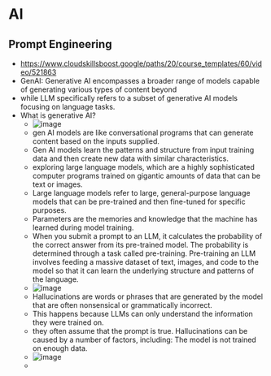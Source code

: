 # AI

## Prompt Engineering

- https://www.cloudskillsboost.google/paths/20/course_templates/60/video/521863
- GenAI: Generative AI encompasses a broader range of models capable of generating various types of content beyond
- while LLM specifically refers to a subset of generative AI models focusing on language tasks.
- What is generative AI?
  - ![image](https://github.com/user-attachments/assets/2f50c8b0-569d-4df4-afe4-2fd78fbb62ea)
  - gen AI models are like conversational programs that can generate content based on the inputs supplied.
  - Gen AI models learn the patterns and structure from input training data and then create new data with similar characteristics.
  - exploring large language models, which are a highly sophisticated computer programs trained on gigantic amounts of data that can be text or images.
  - Large language models refer to large, general-purpose language models that can be pre-trained and then fine-tuned for specific purposes.
  - Parameters are the memories and knowledge that the machine has learned during model training.
  - When you submit a prompt to an LLM, it calculates the probability of the correct answer from its pre-trained model. The probability is determined through a task called pre-training. Pre-training an LLM involves feeding a massive dataset of text, images, and code to the model so that it can learn the underlying structure and patterns of the language.
  - ![image](https://github.com/user-attachments/assets/ae3dd3c5-e0aa-4598-ace3-188813b1da41)
  - Hallucinations are words or phrases that are generated by the model that are often nonsensical or grammatically incorrect.
  - This happens because LLMs can only understand the information they were trained on.
  - they often assume that the prompt is true. Hallucinations can be caused by a number of factors, including: The model is not trained on enough data.
  - ![image](https://github.com/user-attachments/assets/47db8b5a-a933-4578-b086-ffcf9d495ed5)
  - 


   
